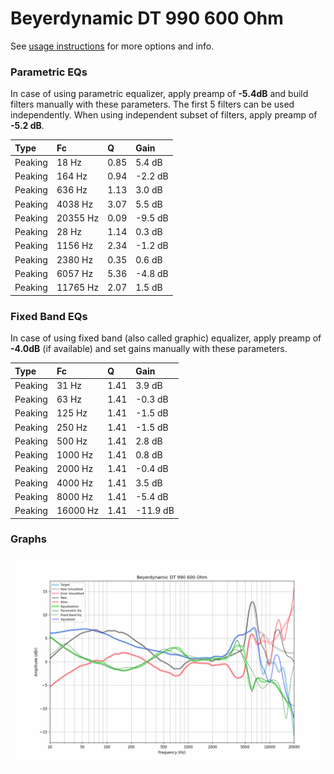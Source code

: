 # Beyerdynamic DT 990 600 Ohm
See [usage instructions](https://github.com/jaakkopasanen/AutoEq#usage) for more options and info.

### Parametric EQs
In case of using parametric equalizer, apply preamp of **-5.4dB** and build filters manually
with these parameters. The first 5 filters can be used independently.
When using independent subset of filters, apply preamp of **-5.2 dB**.

| Type    | Fc       |    Q | Gain    |
|:--------|:---------|:-----|:--------|
| Peaking | 18 Hz    | 0.85 | 5.4 dB  |
| Peaking | 164 Hz   | 0.94 | -2.2 dB |
| Peaking | 636 Hz   | 1.13 | 3.0 dB  |
| Peaking | 4038 Hz  | 3.07 | 5.5 dB  |
| Peaking | 20355 Hz | 0.09 | -9.5 dB |
| Peaking | 28 Hz    | 1.14 | 0.3 dB  |
| Peaking | 1156 Hz  | 2.34 | -1.2 dB |
| Peaking | 2380 Hz  | 0.35 | 0.6 dB  |
| Peaking | 6057 Hz  | 5.36 | -4.8 dB |
| Peaking | 11765 Hz | 2.07 | 1.5 dB  |

### Fixed Band EQs
In case of using fixed band (also called graphic) equalizer, apply preamp of **-4.0dB**
(if available) and set gains manually with these parameters.

| Type    | Fc       |    Q | Gain     |
|:--------|:---------|:-----|:---------|
| Peaking | 31 Hz    | 1.41 | 3.9 dB   |
| Peaking | 63 Hz    | 1.41 | -0.3 dB  |
| Peaking | 125 Hz   | 1.41 | -1.5 dB  |
| Peaking | 250 Hz   | 1.41 | -1.5 dB  |
| Peaking | 500 Hz   | 1.41 | 2.8 dB   |
| Peaking | 1000 Hz  | 1.41 | 0.8 dB   |
| Peaking | 2000 Hz  | 1.41 | -0.4 dB  |
| Peaking | 4000 Hz  | 1.41 | 3.5 dB   |
| Peaking | 8000 Hz  | 1.41 | -5.4 dB  |
| Peaking | 16000 Hz | 1.41 | -11.9 dB |

### Graphs
![](./Beyerdynamic%20DT%20990%20600%20Ohm.png)